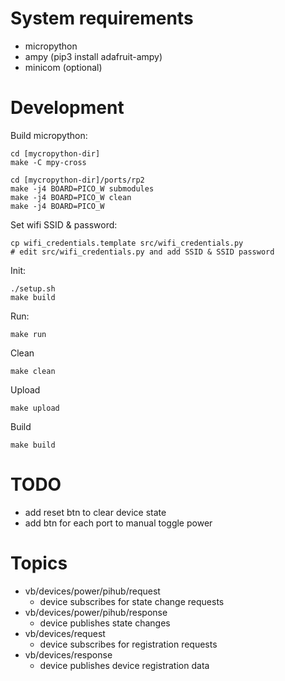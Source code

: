 # System requirements
* micropython
* ampy (pip3 install adafruit-ampy)
* minicom (optional)


# Development
Build micropython:

    cd [mycropython-dir]
    make -C mpy-cross

    cd [mycropython-dir]/ports/rp2
    make -j4 BOARD=PICO_W submodules
    make -j4 BOARD=PICO_W clean
    make -j4 BOARD=PICO_W
    
Set wifi SSID & password:

    cp wifi_credentials.template src/wifi_credentials.py
    # edit src/wifi_credentials.py and add SSID & SSID password

Init:

    ./setup.sh
    make build
    
Run:

    make run
    
Clean

    make clean
    
Upload

    make upload
    
Build

    make build
    
    
# TODO
* add reset btn to clear device state
* add btn for each port to manual toggle power

# Topics
* vb/devices/power/pihub/request
    - device subscribes for state change requests
* vb/devices/power/pihub/response
    - device publishes state changes
* vb/devices/request
    - device subscribes for registration requests
* vb/devices/response
    - device publishes device registration data
